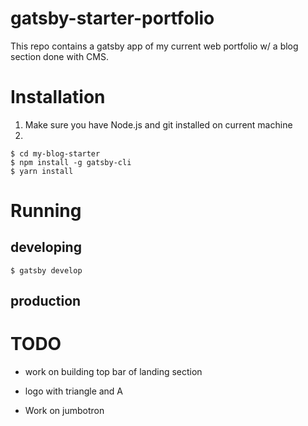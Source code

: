 # gatsby-starter-portfolio
This repo contains a gatsby app of my current web portfolio w/ a blog section done with CMS.

# Installation
1. Make sure you have Node.js and git installed on current machine
2. 
```
$ cd my-blog-starter
$ npm install -g gatsby-cli
$ yarn install
```

# Running
## developing
```
$ gatsby develop
```

## production

# TODO
* work on building top bar of landing section
 - logo with triangle and A
* Work on jumbotron



